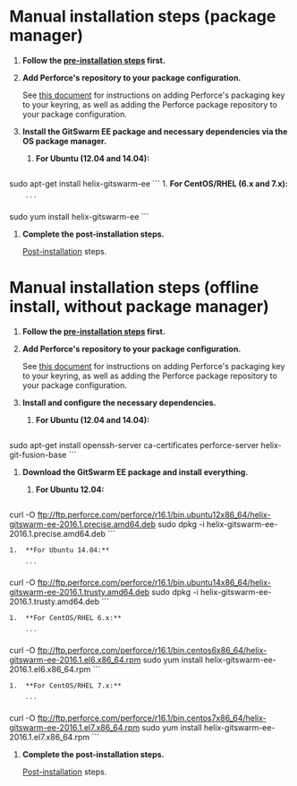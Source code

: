 # Manual installation steps (package manager)

1.  **Follow the [pre-installation steps](README.md) first.**

1.  **Add Perforce's repository to your package configuration.**

    See [this document](https://www.perforce.com/perforce-packages) for
    instructions on adding Perforce's packaging key to your keyring, as well
    as adding the Perforce package repository to your package configuration.

1.  **Install the GitSwarm EE package and necessary dependencies via the OS
    package manager.**
    1.  **For Ubuntu (12.04 and 14.04):**

        ```
sudo apt-get install helix-gitswarm-ee
        ```
    1.  **For CentOS/RHEL (6.x and 7.x):**

        ```
sudo yum install helix-gitswarm-ee
        ```

1.  **Complete the post-installation steps.**

    [Post-installation](README.md#post-installation) steps.

# Manual installation steps (offline install, without package manager)

1.  **Follow the [pre-installation steps](README.md) first.**

1.  **Add Perforce's repository to your package configuration.**

    See [this document](https://www.perforce.com/perforce-packages) for
    instructions on adding Perforce's packaging key to your keyring, as well
    as adding the Perforce package repository to your package configuration.

1.  **Install and configure the necessary dependencies.**

    1.  **For Ubuntu (12.04 and 14.04):**

        ```
sudo apt-get install openssh-server ca-certificates perforce-server helix-git-fusion-base
        ```

1.  **Download the GitSwarm EE package and install everything.**

    1.  **For Ubuntu 12.04:**

        ```
curl -O ftp://ftp.perforce.com/perforce/r16.1/bin.ubuntu12x86_64/helix-gitswarm-ee-2016.1.precise.amd64.deb
sudo dpkg -i helix-gitswarm-ee-2016.1.precise.amd64.deb
        ```

    1.  **For Ubuntu 14.04:**

        ```
curl -O ftp://ftp.perforce.com/perforce/r16.1/bin.ubuntu14x86_64/helix-gitswarm-ee-2016.1.trusty.amd64.deb
sudo dpkg -i helix-gitswarm-ee-2016.1.trusty.amd64.deb
        ```

    1.  **For CentOS/RHEL 6.x:**

        ```
curl -O ftp://ftp.perforce.com/perforce/r16.1/bin.centos6x86_64/helix-gitswarm-ee-2016.1.el6.x86_64.rpm
sudo yum install helix-gitswarm-ee-2016.1.el6.x86_64.rpm
        ```

    1.  **For CentOS/RHEL 7.x:**

        ```
curl -O ftp://ftp.perforce.com/perforce/r16.1/bin.centos7x86_64/helix-gitswarm-ee-2016.1.el7.x86_64.rpm
sudo yum install helix-gitswarm-ee-2016.1.el7.x86_64.rpm
        ```

1.  **Complete the post-installation steps.**

    [Post-installation](README.md#post-installation) steps.
